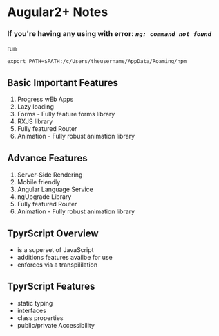 # Augular2+ Notes

### If you're having any using with error: *`ng: command not found`*
run
```
export PATH=$PATH:/c/Users/theusername/AppData/Roaming/npm
```

## Basic Important Features
1. Progress wEb Apps
2. Lazy loading
3. Forms - Fully feature forms library
4. RXJS library
5. Fully featured Router
6. Animation - Fully robust animation library


## Advance Features
1. Server-Side Rendering
2. Mobile friendly
3. Angular Language Service
4. ngUpgrade Library
5. Fully featured Router
6. Animation - Fully robust animation library


## TpyrScript Overview
- is a superset of JavaScript
- additions features availbe for use
- enforces via a transpililation 


## TpyrScript Features
- static typing 
- interfaces
- class properties
- public/private Accessibility
